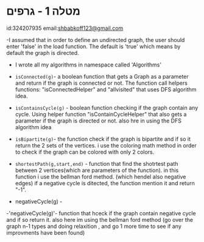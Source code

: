 # מטלה 1 - גרפים 

id:324207935
email:shbabkoff123@gmail.com

-I assumed that in order to define an undirected graph, the user should enter 'false' in the load function.
The default is 'true' which means by default the graph is directed.

- I wrote all my algorithms in namespace called 'Algorithms'
- `isConnected(g)`- a boolean function that gets a Graph as a parameter and return if the graph is connected or not. 
The function call helpers functions: "isConnectedHelper" and "allvisited" that uses DFS algorithm idea.

- `isContainsCycle(g)` - boolean function checking if the graph contain any cycle.
Using helper function "isContainCycleHelper" that also gets a parameter if the graph is directed or not.
also hre in using the DFS algorithm idea

- `isBipartite(g)`- the function check if the graph is bipartite and if so it return the 2 sets of the vertices.
i use the coloring math method in order to check if the graph can be colored with only 2 colors.

- `shortestPath(g,start,end)` - function that find the shotrtest path between 2 vertices(which are parameters of the function).
in this function i use the bellman ford method.
(which hendel also negative edges)
if a negative cycle is ditected, the function mention it and return "-1".
- negativeCycle(g) -

-'negativeCycle(g)'- function that hceck if the graph contain negative cycle and if so return it.
also here im using the bellman ford method (go over the graph n-1 types and doing relaxition , and go 1 more time to see if any improvments have been found)


